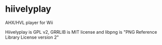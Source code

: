# hiivelyplay
AHX/HVL player for Wii

Hiivelyplay is GPL v2, GRRLIB is MIT license and libpng is "PNG Reference Library License version 2"
